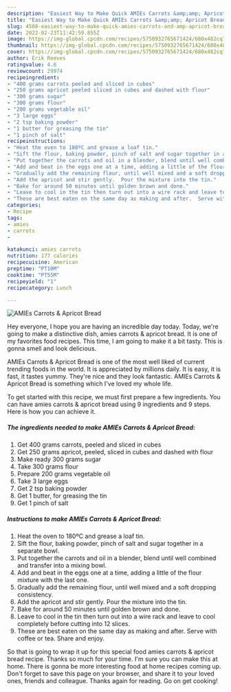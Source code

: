 ```yaml
---
description: "Easiest Way to Make Quick AMIEs Carrots &amp;amp; Apricot Bread"
title: "Easiest Way to Make Quick AMIEs Carrots &amp;amp; Apricot Bread"
slug: 4508-easiest-way-to-make-quick-amies-carrots-and-amp-apricot-bread
date: 2022-02-23T11:42:59.855Z
image: https://img-global.cpcdn.com/recipes/5750932765671424/680x482cq70/amies-carrots-apricot-bread-recipe-main-photo.jpg
thumbnail: https://img-global.cpcdn.com/recipes/5750932765671424/680x482cq70/amies-carrots-apricot-bread-recipe-main-photo.jpg
cover: https://img-global.cpcdn.com/recipes/5750932765671424/680x482cq70/amies-carrots-apricot-bread-recipe-main-photo.jpg
author: Erik Reeves
ratingvalue: 4.6
reviewcount: 29974
recipeingredient:
- "400 grams carrots peeled and sliced in cubes"
- "250 grams apricot peeled sliced in cubes and dashed with flour"
- "300 grams sugar"
- "300 grams flour"
- "200 grams vegetable oil"
- "3 large eggs"
- "2 tsp baking powder"
- "1 butter for greasing the tin"
- "1 pinch of salt"
recipeinstructions:
- "Heat the oven to 180ºC and grease a loaf tin."
- "Sift the flour, baking powder, pinch of salt and sugar together in a separate bowl."
- "Put together the carrots and oil in a blender, blend until well combined and transfer into a mixing bowl."
- "Add and beat in the eggs one at a time, adding a little of the flour mixture with the last one."
- "Gradually add the remaining flour, until well mixed and a soft dropping consistency."
- "Add the apricot and stir gently.  Pour the mixture into the tin."
- "Bake for around 50 minutes until golden brown and done."
- "Leave to cool in the tin then turn out into a wire rack and leave to cool completely before cutting into 12 slices."
- "These are best eaten on the same day as making and after.  Serve with coffee or tea. Share and enjoy."
categories:
- Recipe
tags:
- amies
- carrots
- 

katakunci: amies carrots  
nutrition: 177 calories
recipecuisine: American
preptime: "PT10M"
cooktime: "PT55M"
recipeyield: "1"
recipecategory: Lunch

---
```



![AMIEs Carrots &amp; Apricot Bread](https://img-global.cpcdn.com/recipes/5750932765671424/680x482cq70/amies-carrots-apricot-bread-recipe-main-photo.jpg)

Hey everyone, I hope you are having an incredible day today. Today, we're going to make a distinctive dish, amies carrots &amp; apricot bread. It is one of my favorites food recipes. This time, I am going to make it a bit tasty. This is gonna smell and look delicious.



AMIEs Carrots &amp; Apricot Bread is one of the most well liked of current trending foods in the world. It is appreciated by millions daily. It is easy, it is fast, it tastes yummy. They're nice and they look fantastic. AMIEs Carrots &amp; Apricot Bread is something which I've loved my whole life.


To get started with this recipe, we must first prepare a few ingredients. You can have amies carrots &amp; apricot bread using 9 ingredients and 9 steps. Here is how you can achieve it.

<!--inarticleads1-->

##### The ingredients needed to make AMIEs Carrots &amp; Apricot Bread:

1. Get 400 grams carrots, peeled and sliced in cubes
1. Get 250 grams apricot, peeled, sliced in cubes and dashed with flour
1. Make ready 300 grams sugar
1. Take 300 grams flour
1. Prepare 200 grams vegetable oil
1. Take 3 large eggs
1. Get 2 tsp baking powder
1. Get 1 butter, for greasing the tin
1. Get 1 pinch of salt




<!--inarticleads2-->

##### Instructions to make AMIEs Carrots &amp; Apricot Bread:

1. Heat the oven to 180ºC and grease a loaf tin.
1. Sift the flour, baking powder, pinch of salt and sugar together in a separate bowl.
1. Put together the carrots and oil in a blender, blend until well combined and transfer into a mixing bowl.
1. Add and beat in the eggs one at a time, adding a little of the flour mixture with the last one.
1. Gradually add the remaining flour, until well mixed and a soft dropping consistency.
1. Add the apricot and stir gently.  Pour the mixture into the tin.
1. Bake for around 50 minutes until golden brown and done.
1. Leave to cool in the tin then turn out into a wire rack and leave to cool completely before cutting into 12 slices.
1. These are best eaten on the same day as making and after.  Serve with coffee or tea. Share and enjoy.




So that is going to wrap it up for this special food amies carrots &amp; apricot bread recipe. Thanks so much for your time. I'm sure you can make this at home. There is gonna be more interesting food at home recipes coming up. Don't forget to save this page on your browser, and share it to your loved ones, friends and colleague. Thanks again for reading. Go on get cooking!
